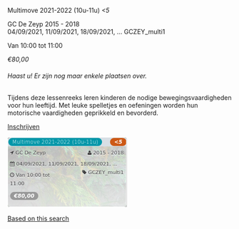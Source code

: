 Multimove 2021-2022 (10u-11u) *<5*

GC De Zeyp 2015 - 2018  
04/09/2021, 11/09/2021, 18/09/2021, ... GCZEY\_multi1  

Van 10:00 tot 11:00

*€80,00*

  

###### *Haast u! Er zijn nog maar enkele plaatsen over.*

  

Tijdens deze lessenreeks leren kinderen de nodige bewegingsvaardigheden voor hun leeftijd. Met leuke spelletjes en oefeningen worden hun motorische vaardigheden geprikkeld en bevorderd.  

[Inschrijven](https://tickets.vgc.be/activity/subscribe/GCZEY_multi1)

![](64092.png)

[Based on this search](https://tickets.vgc.be/activity/index?&vrijeplaatsen=1&Age%5B%5D=3%2C4&entity=276)